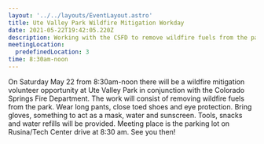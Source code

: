 ```yaml
---
layout: '../../layouts/EventLayout.astro'
title: Ute Valley Park Wildfire Mitigation Workday
date: 2021-05-22T19:42:05.220Z
description: Working with the CSFD to remove wildfire fuels from the park.
meetingLocation:
  predefinedLocation: 3
time: 8:30am-noon
---
```


On Saturday May 22 from 8:30am-noon there will be a wildfire mitigation volunteer opportunity at Ute Valley Park in conjunction with the Colorado Springs Fire Department. The work will consist of removing wildfire fuels from the park. Wear long pants, close toed shoes and eye protection. Bring gloves, something to act as a mask, water and sunscreen. Tools, snacks and water refills will be provided. Meeting place is the parking lot on Rusina/Tech Center drive at 8:30 am. See you then!
